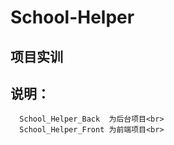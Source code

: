 # School-Helper
## 项目实训

## 说明：<br>
      School_Helper_Back  为后台项目<br>
      School_Helper_Front 为前端项目<br>

